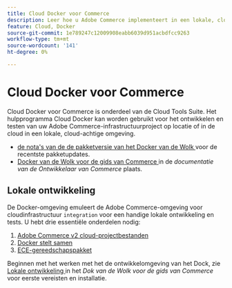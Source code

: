 ```yaml
---
title: Cloud Docker voor Commerce
description: Leer hoe u Adobe Commerce implementeert in een lokale, cloudeachtige omgeving met het Cloud Docker for Commerce-pakket.
feature: Cloud, Docker
source-git-commit: 1e789247c12009908eabb6039d951acbdfcc9263
workflow-type: tm+mt
source-wordcount: '141'
ht-degree: 0%

---
```


# Cloud Docker voor Commerce

Cloud Docker voor Commerce is onderdeel van de Cloud Tools Suite. Het hulpprogramma Cloud Docker kan worden gebruikt voor het ontwikkelen en testen van uw Adobe Commerce-infrastructuurproject op locatie of in de cloud in een lokale, cloud-achtige omgeving.

- [ de nota&#39;s van de de pakketversie van het Docker van de Wolk ](../release-notes/cloud-docker.md) voor de recentste pakketupdates.
- [ Docker van de Wolk voor de gids van Commerce ](https://developer.adobe.com/commerce/cloud-tools/docker/) in de _documentatie van de Ontwikkelaar van Commerce_ plaats.

## Lokale ontwikkeling

De Docker-omgeving emuleert de Adobe Commerce-omgeving voor cloudinfrastructuur `integration` voor een handige lokale ontwikkeling en tests. U hebt drie essentiële onderdelen nodig:

1. [Adobe Commerce v2 cloud-projectbestanden](../project/file-structure.md)
1. [ Docker stelt samen ](https://www.docker.com/get-started/)
1. [ECE-gereedschapspakket](install-package.md)

Beginnen met het werken met het de ontwikkelomgeving van het Dock, zie [ Lokale ontwikkeling ](https://developer.adobe.com/commerce/cloud-tools/docker/setup/) in het _Dok van de Wolk voor de gids van Commerce_ voor eerste vereisten en installatie.
